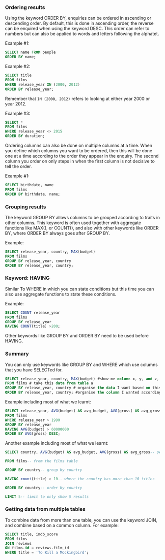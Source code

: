 ### Ordering results

Using the keyword ORDER BY, enquiries can be ordered in ascending or descending order. By default, this is done in ascending order, 
the reverse can be enquired when using the keyword DESC. This order can refer to numbers but can also be applied to words and letters 
following the alphatet.

Example #1:
```sql
SELECT name FROM people
ORDER BY name;
```
Example #2:
```sql
SELECT title
FROM films
WHERE release_year IN (2000, 2012)
ORDER BY release_year;
```
Remember that `IN (2000, 2012)` refers to looking at either year 2000 or year 2012.

Example #3:
```sql
SELECT *
FROM films
WHERE release_year <> 2015
ORDER BY duration;
```

Ordering columns can also be done on multiple columns at a time. When you define which columns you want to be ordered, then this will 
be done one at a time according to the order they appear in the enquiry. The second column you order on only steps in when the first 
column is not decisive to tell the order.

Example #1:
```sql
SELECT birthdate, name
FROM films
ORDER BY birthdate, name;
```

### Grouping results

The keyword GROUP BY allows columns to be grouped according to traits in other columns. This keyword is often used together with 
aggregate functions like MAX(), or COUNT(), and also with other keywords like ORDER BY, where ORDER BY always goes after GROUP BY.

Example:
```sql
SELECT release_year, country, MAX(budget)
FROM films
GROUP BY release_year, country
ORDER BY release_year, country;
```

### Keyword: HAVING

Similar To WHERE in which you can state conditions but this time you can also use aggregate functions to state these conditions.

Example:
```sql
SELECT COUNT release_year
FROM films
GROUP BY release_year
HAVING COUNT(title) >200;
```

Other keywords like GROUP BY and ORDER BY need to be used before HAVING.


### Summary

You can only use keywords like GROUP BY and WHERE which use columns that you have SELECTed for.

```sql
SELECT release_year, country, MAX(budget) #show me column x, y, and z, where z is a calculation based on column w
FROM films # take this data from table a
GROUP BY release_year, country # organise the data I want based on this column
ORDER BY release_year, country; #organise the column I wanted according to these other columns
```


Example including most of what we learnt:

```sql
SELECT release_year, AVG(budget) AS avg_budget, AVG(gross) AS avg_gross
FROM films
WHERE release_year > 1990
GROUP BY release_year
HAVING AVG(budget) > 60000000
ORDER BY AVG(gross) DESC;
```

Another example including most of what we learnt:

```sql
SELECT country, AVG(budget) AS avg_budget, AVG(gross) AS avg_gross-- select country, average budget, average gross

FROM films-- from the films table

GROUP BY country-- group by country 

HAVING count(title) > 10-- where the country has more than 10 titles

ORDER BY country-- order by country

LIMIT 5-- limit to only show 5 results

```

### Getting data from multiple tables

To combine data from more than one table, you can use the keyword JOIN, and combine based on a common column. For example:

```sql
SELECT title, imdb_score
FROM films
JOIN reviews
ON films.id = reviews.film_id
WHERE title = 'To Kill a Mockingbird';
```

